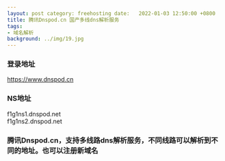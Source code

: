 ```yaml
---
layout: post category: freehosting date:   2022-01-03 12:50:00 +0800
title: 腾讯Dnspod.cn 国产多线dns解析服务
tags:
- 域名解析
background: ../img/19.jpg
---
```




### 登录地址<br>
https://www.dnspod.cn

### NS地址<br>
f1g1ns1.dnspod.net<br>
f1g1ns2.dnspod.net<br>

### 腾讯Dnspod.cn，支持多线路dns解析服务，不同线路可以解析到不同的地址。也可以注册新域名<br>